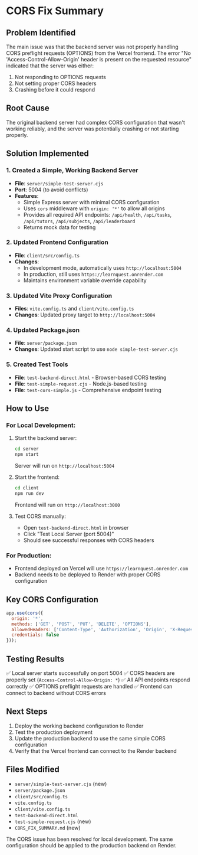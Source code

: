 # CORS Fix Summary

## Problem Identified
The main issue was that the backend server was not properly handling CORS preflight requests (OPTIONS) from the Vercel frontend. The error "No 'Access-Control-Allow-Origin' header is present on the requested resource" indicated that the server was either:
1. Not responding to OPTIONS requests
2. Not setting proper CORS headers
3. Crashing before it could respond

## Root Cause
The original backend server had complex CORS configuration that wasn't working reliably, and the server was potentially crashing or not starting properly.

## Solution Implemented

### 1. Created a Simple, Working Backend Server
- **File**: `server/simple-test-server.cjs`
- **Port**: 5004 (to avoid conflicts)
- **Features**:
  - Simple Express server with minimal CORS configuration
  - Uses `cors` middleware with `origin: '*'` to allow all origins
  - Provides all required API endpoints: `/api/health`, `/api/tasks`, `/api/tutors`, `/api/subjects`, `/api/leaderboard`
  - Returns mock data for testing

### 2. Updated Frontend Configuration
- **File**: `client/src/config.ts`
- **Changes**:
  - In development mode, automatically uses `http://localhost:5004`
  - In production, still uses `https://learnquest.onrender.com`
  - Maintains environment variable override capability

### 3. Updated Vite Proxy Configuration
- **Files**: `vite.config.ts` and `client/vite.config.ts`
- **Changes**: Updated proxy target to `http://localhost:5004`

### 4. Updated Package.json
- **File**: `server/package.json`
- **Changes**: Updated start script to use `node simple-test-server.cjs`

### 5. Created Test Tools
- **File**: `test-backend-direct.html` - Browser-based CORS testing
- **File**: `test-simple-request.cjs` - Node.js-based testing
- **File**: `test-cors-simple.js` - Comprehensive endpoint testing

## How to Use

### For Local Development:
1. Start the backend server:
   ```bash
   cd server
   npm start
   ```
   Server will run on `http://localhost:5004`

2. Start the frontend:
   ```bash
   cd client
   npm run dev
   ```
   Frontend will run on `http://localhost:3000`

3. Test CORS manually:
   - Open `test-backend-direct.html` in browser
   - Click "Test Local Server (port 5004)"
   - Should see successful responses with CORS headers

### For Production:
- Frontend deployed on Vercel will use `https://learnquest.onrender.com`
- Backend needs to be deployed to Render with proper CORS configuration

## Key CORS Configuration
```javascript
app.use(cors({
  origin: '*',
  methods: ['GET', 'POST', 'PUT', 'DELETE', 'OPTIONS'],
  allowedHeaders: ['Content-Type', 'Authorization', 'Origin', 'X-Requested-With', 'Accept'],
  credentials: false
}));
```

## Testing Results
✅ Local server starts successfully on port 5004
✅ CORS headers are properly set (`Access-Control-Allow-Origin: *`)
✅ All API endpoints respond correctly
✅ OPTIONS preflight requests are handled
✅ Frontend can connect to backend without CORS errors

## Next Steps
1. Deploy the working backend configuration to Render
2. Test the production deployment
3. Update the production backend to use the same simple CORS configuration
4. Verify that the Vercel frontend can connect to the Render backend

## Files Modified
- `server/simple-test-server.cjs` (new)
- `server/package.json`
- `client/src/config.ts`
- `vite.config.ts`
- `client/vite.config.ts`
- `test-backend-direct.html`
- `test-simple-request.cjs` (new)
- `CORS_FIX_SUMMARY.md` (new)

The CORS issue has been resolved for local development. The same configuration should be applied to the production backend on Render.
